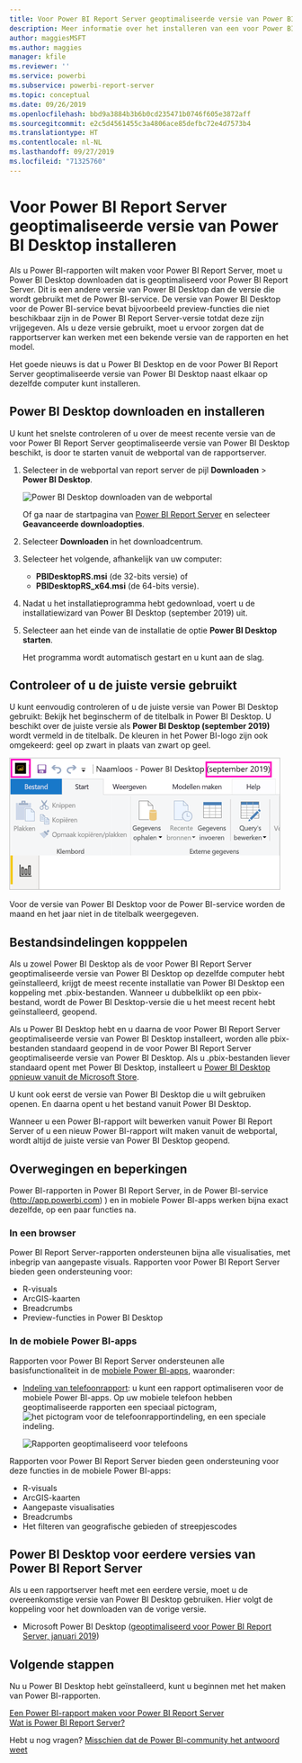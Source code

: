 ```yaml
---
title: Voor Power BI Report Server geoptimaliseerde versie van Power BI Desktop installeren
description: Meer informatie over het installeren van een voor Power BI Report Server geoptimaliseerde versie van Power BI Desktop
author: maggiesMSFT
ms.author: maggies
manager: kfile
ms.reviewer: ''
ms.service: powerbi
ms.subservice: powerbi-report-server
ms.topic: conceptual
ms.date: 09/26/2019
ms.openlocfilehash: bbd9a3884b3b6b0cd235471b0746f605e3872aff
ms.sourcegitcommit: e2c5d4561455c3a4806ace85defbc72e4d7573b4
ms.translationtype: HT
ms.contentlocale: nl-NL
ms.lasthandoff: 09/27/2019
ms.locfileid: "71325760"
---
```

# <a name="install-power-bi-desktop-optimized-for-power-bi-report-server"></a>Voor Power BI Report Server geoptimaliseerde versie van Power BI Desktop installeren

Als u Power BI-rapporten wilt maken voor Power BI Report Server, moet u Power BI Desktop downloaden dat is geoptimaliseerd voor Power BI Report Server. Dit is een andere versie van Power BI Desktop dan de versie die wordt gebruikt met de Power BI-service. De versie van Power BI Desktop voor de Power BI-service bevat bijvoorbeeld preview-functies die niet beschikbaar zijn in de Power BI Report Server-versie totdat deze zijn vrijgegeven. Als u deze versie gebruikt, moet u ervoor zorgen dat de rapportserver kan werken met een bekende versie van de rapporten en het model. 

Het goede nieuws is dat u Power BI Desktop en de voor Power BI Report Server geoptimaliseerde versie van Power BI Desktop naast elkaar op dezelfde computer kunt installeren.

## <a name="download-and-install-power-bi-desktop"></a>Power BI Desktop downloaden en installeren

U kunt het snelste controleren of u over de meest recente versie van de voor Power BI Report Server geoptimaliseerde versie van Power BI Desktop beschikt, is door te starten vanuit de webportal van de rapportserver.

1. Selecteer in de webportal van report server de pijl **Downloaden** > **Power BI Desktop**.

    ![Power BI Desktop downloaden van de webportal](media/install-powerbi-desktop/report-server-download-web-portal.png)

    Of ga naar de startpagina van [Power BI Report Server](https://powerbi.microsoft.com/report-server/) en selecteer **Geavanceerde downloadopties**.

2. Selecteer **Downloaden** in het downloadcentrum.

3. Selecteer het volgende, afhankelijk van uw computer: 

    - **PBIDesktopRS.msi** (de 32-bits versie) of
    - **PBIDesktopRS_x64.msi** (de 64-bits versie).

1. Nadat u het installatieprogramma hebt gedownload, voert u de installatiewizard van Power BI Desktop (september 2019) uit.

2. Selecteer aan het einde van de installatie de optie **Power BI Desktop starten**.

    Het programma wordt automatisch gestart en u kunt aan de slag.

## <a name="verify-youre-using-the-correct-version"></a>Controleer of u de juiste versie gebruikt
U kunt eenvoudig controleren of u de juiste versie van Power BI Desktop gebruikt: Bekijk het beginscherm of de titelbalk in Power BI Desktop. U beschikt over de juiste versie als **Power BI Desktop (september 2019)** wordt vermeld in de titelbalk. De kleuren in het Power BI-logo zijn ook omgekeerd: geel op zwart in plaats van zwart op geel.

![Power BI Desktop september 2019](media/install-powerbi-desktop/power-bi-report-server-desktop-sept-2019.png)

Voor de versie van Power BI Desktop voor de Power BI-service worden de maand en het jaar niet in de titelbalk weergegeven.

## <a name="file-extension-association"></a>Bestandsindelingen kopppelen
Als u zowel Power BI Desktop als de voor Power BI Report Server geoptimaliseerde versie van Power BI Desktop op dezelfde computer hebt geïnstalleerd, krijgt de meest recente installatie van Power BI Desktop een koppeling met .pbix-bestanden. Wanneer u dubbelklikt op een pbix-bestand, wordt de Power BI Desktop-versie die u het meest recent hebt geïnstalleerd, geopend.

Als u Power BI Desktop hebt en u daarna de voor Power BI Report Server geoptimaliseerde versie van Power BI Desktop installeert, worden alle pbix-bestanden standaard geopend in de voor Power BI Report Server geoptimaliseerde versie van Power BI Desktop. Als u .pbix-bestanden liever standaard opent met Power BI Desktop, installeert u [Power BI Desktop opnieuw vanuit de Microsoft Store](http://aka.ms/pbidesktopstore).

U kunt ook eerst de versie van Power BI Desktop die u wilt gebruiken openen. En daarna opent u het bestand vanuit Power BI Desktop.

Wanneer u een Power BI-rapport wilt bewerken vanuit Power BI Report Server of u een nieuw Power BI-rapport wilt maken vanuit de webportal, wordt altijd de juiste versie van Power BI Desktop geopend.

## <a name="considerations-and-limitations"></a>Overwegingen en beperkingen

Power BI-rapporten in Power BI Report Server, in de Power BI-service (http://app.powerbi.com) ) en in mobiele Power BI-apps werken bijna exact dezelfde, op een paar functies na.

### <a name="in-a-browser"></a>In een browser

Power BI Report Server-rapporten ondersteunen bijna alle visualisaties, met inbegrip van aangepaste visuals. Rapporten voor Power BI Report Server bieden geen ondersteuning voor:

* R-visuals
* ArcGIS-kaarten
* Breadcrumbs
* Preview-functies in Power BI Desktop

### <a name="in-the-power-bi-mobile-apps"></a>In de mobiele Power BI-apps

Rapporten voor Power BI Report Server ondersteunen alle basisfunctionaliteit in de [mobiele Power BI-apps](../consumer/mobile/mobile-apps-for-mobile-devices.md), waaronder:

* [Indeling van telefoonrapport](../desktop-create-phone-report.md): u kunt een rapport optimaliseren voor de mobiele Power BI-apps. Op uw mobiele telefoon hebben geoptimaliseerde rapporten een speciaal pictogram, ![het pictogram voor de telefoonrapportindeling](media/install-powerbi-desktop/power-bi-rs-mobile-optimized-icon.png), en een speciale indeling.
  
    ![Rapporten geoptimaliseerd voor telefoons](media/install-powerbi-desktop/power-bi-rs-mobile-optimized-report.png)

Rapporten voor Power BI Report Server bieden geen ondersteuning voor deze functies in de mobiele Power BI-apps:

* R-visuals
* ArcGIS-kaarten
* Aangepaste visualisaties
* Breadcrumbs
* Het filteren van geografische gebieden of streepjescodes

## <a name="power-bi-desktop-for-earlier-versions-of-power-bi-report-server"></a>Power BI Desktop voor eerdere versies van Power BI Report Server

Als u een rapportserver heeft met een eerdere versie, moet u de overeenkomstige versie van Power BI Desktop gebruiken. Hier volgt de koppeling voor het downloaden van de vorige versie.

- Microsoft Power BI Desktop ([geoptimaliseerd voor Power BI Report Server, januari 2019](https://go.microsoft.com/fwlink/?linkid=2055039))

## <a name="next-steps"></a>Volgende stappen

Nu u Power BI Desktop hebt geïnstalleerd, kunt u beginnen met het maken van Power BI-rapporten.

[Een Power BI-rapport maken voor Power BI Report Server](quickstart-create-powerbi-report.md)  
[Wat is Power BI Report Server?](get-started.md)

Hebt u nog vragen? [Misschien dat de Power BI-community het antwoord weet](https://community.powerbi.com/)
